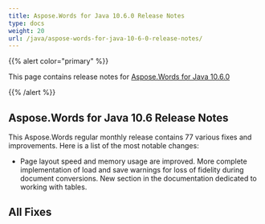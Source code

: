 ```yaml
---
title: Aspose.Words for Java 10.6.0 Release Notes
type: docs
weight: 20
url: /java/aspose-words-for-java-10-6-0-release-notes/
---
```


{{% alert color="primary" %}} 

This page contains release notes for [Aspose.Words for Java 10.6.0](http://www.aspose.com/downloads/words/java/new-releases/aspose.words-for-java-10.6.0/)

{{% /alert %}} 

## **Aspose.Words for Java 10.6 Release Notes**

This Aspose.Words regular monthly release contains 77 various fixes and improvements. Here is a list of the most notable changes:

- Page layout speed and memory usage are improved.
  More complete implementation of load and save warnings for loss of fidelity during document conversions. 
  New section in the documentation dedicated to working with tables. 
## **All Fixes**
